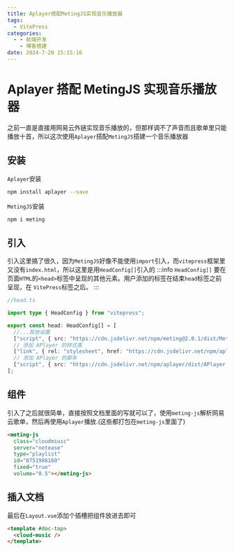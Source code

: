 ```yaml
---
title: Aplayer搭配MetingJS实现音乐播放器
tags:
  - VitePress
categories:
  - - 前端开发
    - 博客搭建
date: 2024-7-20 15:15:16
---
```


<!-- @format -->

# Aplayer 搭配 MetingJS 实现音乐播放器

之前一直是直接用网易云外链实现音乐播放的，但那样调不了声音而且歌单里只能播放十首，所以这次使用`Aplayer`搭配`MetingJS`搭建一个音乐播放器

## 安装

`Aplayer`安装

```sh
npm install aplayer --save
```

`MetingJS`安装

```sh
npm i meting
```

## 引入

引入这里搞了很久，因为`MetingJS`好像不能使用`import`引入，而`vitepress`框架里又没有`index.html`，所以这里是用`HeadConfig[]`引入的
:::info `HeadConfig[]`
要在页面`HTML`的`<head>`标签中呈现的其他元素。用户添加的标签在结束`head`标签之前呈现，在 `VitePress`标签之后。
:::

```ts
//head.ts

import type { HeadConfig } from "vitepress";

export const head: HeadConfig[] = [
  //...其他设置
  ["script", { src: "https://cdn.jsdelivr.net/npm/meting@2.0.1/dist/Meting.min.js", type: "module" }],
  // 添加 APlayer 的样式表
  ["link", { rel: "stylesheet", href: "https://cdn.jsdelivr.net/npm/aplayer/dist/APlayer.min.css" }],
  // 添加 APlayer 的脚本
  ["script", { src: "https://cdn.jsdelivr.net/npm/aplayer/dist/APlayer.min.js" }],
];
```

## 组件

引入了之后就很简单，直接按照文档里面的写就可以了，使用`meting-js`解析网易云歌单，然后再使用`Aplayer`播放.(这些都打包在`meting-js`里面了)

```html
<meting-js
  class="cloudmiusc"
  server="netease"
  type="playlist"
  id="8751986160"
  fixed="true"
  volume="0.5"></meting-js>
```

## 插入文档

最后在`Layout.vue`添加个插槽把组件放进去即可

```html
<template #doc-top>
  <cloud-music />
</template>
```

<!-- @format -->
